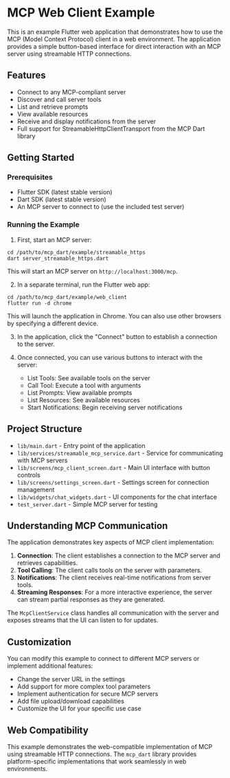 # MCP Web Client Example

This is an example Flutter web application that demonstrates how to use the MCP (Model Context Protocol) client in a web environment. The application provides a simple button-based interface for direct interaction with an MCP server using streamable HTTP connections.

## Features

- Connect to any MCP-compliant server
- Discover and call server tools
- List and retrieve prompts
- View available resources
- Receive and display notifications from the server
- Full support for StreamableHttpClientTransport from the MCP Dart library

## Getting Started

### Prerequisites

- Flutter SDK (latest stable version)
- Dart SDK (latest stable version)
- An MCP server to connect to (use the included test server)

### Running the Example

1. First, start an MCP server:

```shell
cd /path/to/mcp_dart/example/streamable_https
dart server_streamable_https.dart
```

This will start an MCP server on `http://localhost:3000/mcp`.

2. In a separate terminal, run the Flutter web app:

```shell
cd /path/to/mcp_dart/example/web_client
flutter run -d chrome
```

This will launch the application in Chrome. You can also use other browsers by specifying a different device.

3. In the application, click the "Connect" button to establish a connection to the server.

4. Once connected, you can use various buttons to interact with the server:
   - List Tools: See available tools on the server
   - Call Tool: Execute a tool with arguments
   - List Prompts: View available prompts
   - List Resources: See available resources
   - Start Notifications: Begin receiving server notifications

## Project Structure

- `lib/main.dart` - Entry point of the application
- `lib/services/streamable_mcp_service.dart` - Service for communicating with MCP servers
- `lib/screens/mcp_client_screen.dart` - Main UI interface with button controls
- `lib/screens/settings_screen.dart` - Settings screen for connection management
- `lib/widgets/chat_widgets.dart` - UI components for the chat interface
- `test_server.dart` - Simple MCP server for testing

## Understanding MCP Communication

The application demonstrates key aspects of MCP client implementation:

1. **Connection**: The client establishes a connection to the MCP server and retrieves capabilities.
2. **Tool Calling**: The client calls tools on the server with parameters.
3. **Notifications**: The client receives real-time notifications from server tools.
4. **Streaming Responses**: For a more interactive experience, the server can stream partial responses as they are generated.

The `McpClientService` class handles all communication with the server and exposes streams that the UI can listen to for updates.

## Customization

You can modify this example to connect to different MCP servers or implement additional features:

- Change the server URL in the settings
- Add support for more complex tool parameters
- Implement authentication for secure MCP servers
- Add file upload/download capabilities
- Customize the UI for your specific use case

## Web Compatibility

This example demonstrates the web-compatible implementation of MCP using streamable HTTP connections. The `mcp_dart` library provides platform-specific implementations that work seamlessly in web environments.
